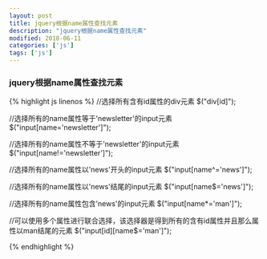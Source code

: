 ```yaml
---
layout: post
title: jquery根据name属性查找元素
description: "jquery根据name属性查找元素"
modified: 2018-06-11
categories: ['js']
tags: ['js']
---
```


### jquery根据name属性查找元素

{% highlight js linenos %}
//选择所有含有id属性的div元素
$("div[id]");

//选择所有的name属性等于'newsletter'的input元素
$("input[name='newsletter']");

//选择所有的name属性不等于'newsletter'的input元素
$("input[name!='newsletter']"); 

//选择所有的name属性以'news'开头的input元素
$("input[name^='news']");

//选择所有的name属性以'news'结尾的input元素 
$("input[name$='news']");

//选择所有的name属性包含'news'的input元素
$("input[name*='man']");

//可以使用多个属性进行联合选择，该选择器是得到所有的含有id属性并且那么属性以man结尾的元素
$("input[id][name$='man']");

{% endhighlight %}